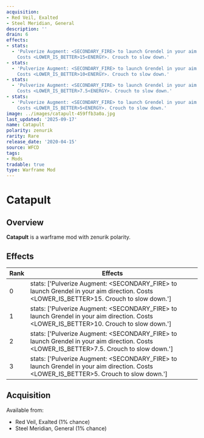 ```yaml
---
acquisition:
- Red Veil, Exalted
- Steel Meridian, General
description: ''
drain: 6
effects:
- stats:
  - 'Pulverize Augment: <SECONDARY_FIRE> to launch Grendel in your aim direction.
    Costs <LOWER_IS_BETTER>15<ENERGY>. Crouch to slow down.'
- stats:
  - 'Pulverize Augment: <SECONDARY_FIRE> to launch Grendel in your aim direction.
    Costs <LOWER_IS_BETTER>10<ENERGY>. Crouch to slow down.'
- stats:
  - 'Pulverize Augment: <SECONDARY_FIRE> to launch Grendel in your aim direction.
    Costs <LOWER_IS_BETTER>7.5<ENERGY>. Crouch to slow down.'
- stats:
  - 'Pulverize Augment: <SECONDARY_FIRE> to launch Grendel in your aim direction.
    Costs <LOWER_IS_BETTER>5<ENERGY>. Crouch to slow down.'
image: ../images/catapult-459ffb3a0a.jpg
last_updated: '2025-09-17'
name: Catapult
polarity: zenurik
rarity: Rare
release_date: '2020-04-15'
source: WFCD
tags:
- Mods
tradable: true
type: Warframe Mod
---
```


# Catapult

## Overview

**Catapult** is a warframe mod with zenurik polarity.

## Effects

| Rank | Effects |
|------|----------|
| 0 | stats: ['Pulverize Augment: <SECONDARY_FIRE> to launch Grendel in your aim direction. Costs <LOWER_IS_BETTER>15<ENERGY>. Crouch to slow down.'] |
| 1 | stats: ['Pulverize Augment: <SECONDARY_FIRE> to launch Grendel in your aim direction. Costs <LOWER_IS_BETTER>10<ENERGY>. Crouch to slow down.'] |
| 2 | stats: ['Pulverize Augment: <SECONDARY_FIRE> to launch Grendel in your aim direction. Costs <LOWER_IS_BETTER>7.5<ENERGY>. Crouch to slow down.'] |
| 3 | stats: ['Pulverize Augment: <SECONDARY_FIRE> to launch Grendel in your aim direction. Costs <LOWER_IS_BETTER>5<ENERGY>. Crouch to slow down.'] |

## Acquisition

Available from:
- Red Veil, Exalted (1% chance)
- Steel Meridian, General (1% chance)

